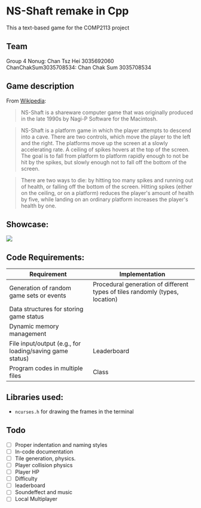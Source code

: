 # NS-Shaft remake in Cpp
This a text-based game for the COMP2113 project

## Team 
Group 4 
Nonug: Chan Tsz Hei 3035692060  
ChanChakSum3035708534: Chan Chak Sum 3035708534

## Game description
From [Wikipedia](https://en.wikipedia.org/wiki/NS-Shaft):
> NS-Shaft is a shareware computer game that was originally produced in the late 1990s by Nagi-P Software for the Macintosh.  

> NS-Shaft is a platform game in which the player attempts to descend into a cave. There are two controls, which move the player to the left and the right. The platforms move up the screen at a slowly accelerating rate. A ceiling of spikes hovers at the top of the screen. The goal is to fall from platform to platform rapidly enough to not be hit by the spikes, but slowly enough not to fall off the bottom of the screen.  

> There are two ways to die: by hitting too many spikes and running out of health, or falling off the bottom of the screen. Hitting spikes (either on the ceiling, or on a platform) reduces the player's amount of health by five, while landing on an ordinary platform increases the player's health by one.

## Showcase:
[![](http://img.youtube.com/vi/-SksNwLmSSE/0.jpg)](https://youtu.be/-SksNwLmSSE?t=32 "")

## Code Requirements:
Requirement | Implementation
------------ | -------------
Generation of random game sets or events | Procedural generation of different types of tiles randomly (types, location)
Data structures for storing game status | 
Dynamic memory management | 
File input/output (e.g., for loading/saving game status) | Leaderboard
Program codes in multiple files | Class 

## Libraries used:
- `ncurses.h` for drawing the frames in the terminal

## Todo
- [ ] Proper indentation and naming styles
- [ ] In-code documentation
- [ ] Tile generation, physics.
- [ ] Player collision physics
- [ ] Player HP
- [ ] Difficulty
- [ ] leaderboard
- [ ] Soundeffect and music
- [ ] Local Multiplayer
